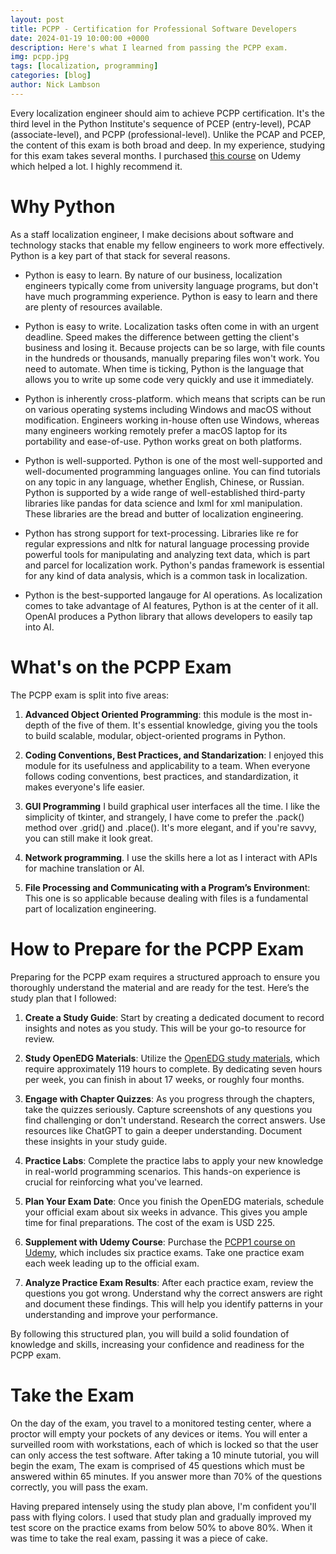 ```yaml
---
layout: post
title: PCPP - Certification for Professional Software Developers
date: 2024-01-19 10:00:00 +0000
description: Here's what I learned from passing the PCPP exam.
img: pcpp.jpg
tags: [localization, programming]
categories: [blog]
author: Nick Lambson
---
```


Every localization engineer should aim to achieve PCPP certification. It's the third level in the Python Institute's sequence of PCEP (entry-level), PCAP (associate-level), and PCPP (professional-level). Unlike the PCAP and PCEP, the content of this exam is both broad and deep. In my experience, studying for this exam takes several months. I purchased [this course](https://www.udemy.com/course/pcpp1-become-certified-professional-in-python-programming-1/) on Udemy which helped a lot. I highly recommend it.

# Why Python
As a staff localization engineer, I make decisions about software and technology stacks that enable my fellow engineers to work more effectively. Python is a key part of that stack for several reasons.

 - Python is easy to learn. By nature of our business, localization engineers typically come from university language programs, but don't have much programming experience. Python is easy to learn and there are plenty of resources available.

 - Python is easy to write. Localization tasks often come in with an urgent deadline. Speed makes the difference between getting the client's business and losing it. Because projects can be so large, with file counts in the hundreds or thousands, manually preparing files won't work. You need to automate. When time is ticking, Python is the language that allows you to write up some code very quickly and use it immediately.

 - Python is inherently cross-platform. which means that scripts can be run on various operating systems including Windows and macOS without modification. Engineers working in-house often use Windows, whereas many engineers working remotely prefer a macOS laptop for its portability and ease-of-use. Python works great on both platforms. 

 - Python is well-supported. Python is one of the most well-supported and well-documented programming languages online. You can find tutorials on any topic in any language, whether English, Chinese, or Russian. Python is supported by a wide range of well-established third-party libraries like pandas for data science and lxml for xml manipulation. These libraries are the bread and butter of localization engineering.

 - Python has strong support for text-processing. Libraries like re for regular expressions and nltk for natural language processing provide powerful tools for manipulating and analyzing text data, which is part and parcel for localization work. Python's pandas framework is essential for any kind of data analysis, which is a common task in localization.

 - Python is the best-supported langauge for AI operations. As localization comes to take advantage of AI features, Python is at the center of it all. OpenAI produces a Python library that allows developers to easily tap into AI.

# What's on the PCPP Exam

The PCPP exam is split into five areas:

1. **Advanced Object Oriented Programming**: this module is the most in-depth of the five of them. It's essential knowledge, giving you the tools to build scalable, modular, object-oriented programs in Python.

2. **Coding Conventions, Best Practices, and Standarization**: I enjoyed this module for its usefulness and applicability to a team. When everyone follows coding conventions, best practices, and standardization, it makes everyone's life easier.

3. **GUI Programming** I build graphical user interfaces all the time. I like the simplicity of tkinter, and strangely, I have come to prefer the .pack() method over .grid() and .place(). It's more elegant, and if you're savvy, you can still make it look great.

4. **Network programming**. I use the skills here a lot as I interact with APIs for machine translation or AI.

5. **File Processing and Communicating with a Program’s Environmen**t: This one is so applicable because dealing with files is a fundamental part of localization engineering.

# How to Prepare for the PCPP Exam
Preparing for the PCPP exam requires a structured approach to ensure you thoroughly understand the material and are ready for the test. Here’s the study plan that I followed:

1. **Create a Study Guide**: Start by creating a dedicated document to record insights and notes as you study. This will be your go-to resource for review.

2. **Study OpenEDG Materials**: Utilize the [OpenEDG study materials](https://edube.org/study), which require approximately 119 hours to complete. By dedicating seven hours per week, you can finish in about 17 weeks, or roughly four months.

3. **Engage with Chapter Quizzes**: As you progress through the chapters, take the quizzes seriously. Capture screenshots of any questions you find challenging or don't understand. Research the correct answers. Use resources like ChatGPT to gain a deeper understanding. Document these insights in your study guide.

4. **Practice Labs**: Complete the practice labs to apply your new knowledge in real-world programming scenarios. This hands-on experience is crucial for reinforcing what you've learned.

5. **Plan Your Exam Date**: Once you finish the OpenEDG materials, schedule your official exam about six weeks in advance. This gives you ample time for final preparations. The cost of the exam is USD 225.

6. **Supplement with Udemy Course**: Purchase the [PCPP1 course on Udemy](https://www.udemy.com/course/pcpp1-become-certified-professional-in-python-programming-1/), which includes six practice exams. Take one practice exam each week leading up to the official exam.

7. **Analyze Practice Exam Results**: After each practice exam, review the questions you got wrong. Understand why the correct answers are right and document these findings. This will help you identify patterns in your understanding and improve your performance.

By following this structured plan, you will build a solid foundation of knowledge and skills, increasing your confidence and readiness for the PCPP exam.

# Take the Exam
On the day of the exam, you travel to a monitored testing center, where a proctor will empty your pockets of any devices or items. You will enter a surveilled room with workstations, each of which is locked so that the user can only access the test software. After taking a 10 minute tutorial, you will begin the exam, The exam is comprised of 45 questions which must be answered within 65 minutes. If you answer more than 70% of the questions correctly, you will pass the exam.

Having prepared intensely using the study plan above, I'm confident you'll pass with flying colors. I used that study plan and gradually improved my test score on the practice exams from below 50% to above 80%. When it was time to take the real exam, passing it was a piece of cake.